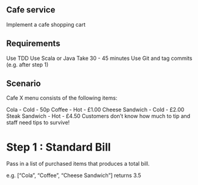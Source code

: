 ## Cafe service

Implement a cafe shopping cart

## Requirements

Use TDD
Use Scala or Java
Take 30 - 45 minutes
Use Git and tag commits (e.g. after step 1)

## Scenario

Cafe X menu consists of the following items:

Cola - Cold - 50p
Coffee - Hot - £1.00
Cheese Sandwich - Cold - £2.00
Steak Sandwich - Hot - £4.50
Customers don’t know how much to tip and staff need tips to survive!

# Step 1 : Standard Bill

Pass in a list of purchased items that produces a total bill.

e.g. [“Cola”, “Coffee”, “Cheese Sandwich”] returns 3.5